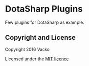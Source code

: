 # DotaSharp Plugins

Few plugins for DotaSharp as example.

## Copyright and License

Copyright 2016 Vacko

Licensed under the [MIT licence](LICENSE)
